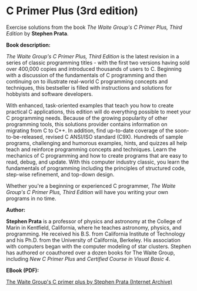 # C Primer Plus (3rd edition)

Exercise solutions from the book _The Waite Group's C Primer Plus, Third Edition_ by **Stephen Prata**.

**Book description:**

_The Waite Group's C Primer Plus, Third Edition_ is the latest revision in a series of classic programming titles - 
with the first two versions having sold over 400,000 copies and introduced thousands of users to C.
Beginning with a discussion of the fundamentals of C programming and then continuing on to illustrate real-world
C programming concepts and techniques, this bestseller is filled with instructions and solutions for hobbyists and
software developers.

With enhanced, task-oriented examples that teach you how to create practical C applications, this edition will do
everything possible to meet your C programming needs. Because of the growing popularity of other programming tools,
this solutions provider contains information on migrating from C to C++. In addition, find up-to-date coverage of the
soon-to-be-released, revised C ANSI/ISO standard (C9X). Hundreds of sample programs, challenging and humorous examples,
hints, and quizzes all help teach and reinforce programming concepts and techniques. Learn the mechanics of C
programming and how to create programs that are easy to read, debug, and update. With this computer industry classic,
you learn the fundamentals of programming including the principles of structured code, step-wise refinement, and
top-down design.

Whether you're a beginning or experienced C programmer, _The Waite Group's C Primer Plus, Third Edition_ will have you
writing your own programs in no time.

**Author:**

**Stephen Prata** is a professor of physics and astronomy at the College of Marin in Kentfield, California, where he
teaches astronomy, physics, and programming. He received his B.S. from California Institute of Technology and his Ph.D.
from the University of California, Berkeley. His association with computers began with the computer modeling of star
clusters. Stephen has authored or coauthored over a dozen books for The Waite Group, including _New C Primer Plus_ and
_Certified Course in Visual Basic 4_.

**EBook (PDF):**

[The Waite Group's C primer plus by Stephen Prata (Internet Archive)](https://archive.org/details/waitegroupscprim00prat)